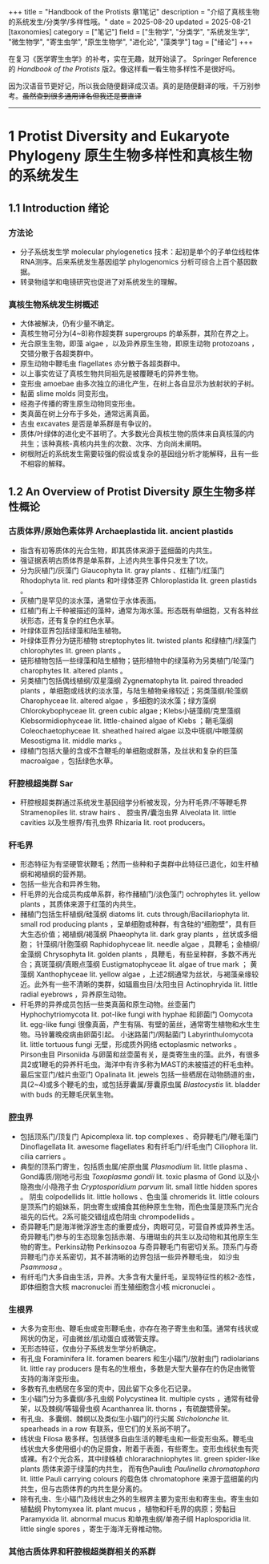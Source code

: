 +++
title = "Handbook of the Protists 章1笔记"
description = "介绍了真核生物的系统发生/分类学/多样性哦。"
date = 2025-08-20
updated = 2025-08-21
[taxonomies]
category = ["笔记"]
field = ["生物学", "分类学", "系统发生学", "微生物学", "寄生虫学", "原生生物学", "进化论", "藻类学"]
tag = ["绪论"]
+++

在复习《医学寄生虫学》的补考，实在无趣，就开始读了。 Springer Reference 的 _Handbook of the Protists_ 版2。像这样看一看生物多样性不是很好吗。

因为汉语音节更好记，所以我会随便翻译成汉语。真的是随便翻译的哦，千万别参考。<s>虽然查到很多通用译名但我还是要直译</s>

---
# 1 Protist Diversity and Eukaryote Phylogeny 原生生物多样性和真核生物的系统发生
## 1.1 Introduction 绪论
### 方法论
* 分子系统发生学 molecular phylogenetics 技术：起初是单个的子单位线粒体RNA测序。后来系统发生基因组学 phylogenomics 分析可综合上百个基因数据。
* 转录物组学和电镜研究也促进了对系统发生的理解。
### 真核生物系统发生树概述
* 大体被解决，仍有少量不确定。
* 真核生物可分为(4~8)称作超类群 supergroups 的单系群，其阶在界之上。
* 光合原生生物，即藻 algae ，以及异养原生生物，即原生动物 protozoans ，交错分散于各超类群中。
* 原生动物中鞭毛虫 flagellates 亦分散于各超类群中。
* 以上事实佐证了真核生物共同祖先是被覆鞭毛的异养生物。
* 变形虫 amoebae 由多次独立的进化产生，在树上各自显示为放射状的子树。
* 黏菌 slime molds 同变形虫。
* 经孢子传播的寄生原生动物同变形虫。
* 类真菌在树上分布于多处，通常远离真菌。
* 古虫 excavates 是否是单系群是有争议的。
* 质体/叶绿体的进化史不甚明了。大多数光合真核生物的质体来自真核藻的内共生；该种真核-真核内共生的次数、次序、方向尚未阐明。
* 树根附近的系统发生需要较强的假设或复杂的基因组分析才能解释，且有一些不相容的解释。
## 1.2 An Overview of Protist Diversity 原生生物多样性概论
### 古质体界/原始色素体界 Archaeplastida lit. ancient plastids
* 指含有初等质体的光合生物，即其质体来源于蓝细菌的内共生。
* 强证据表明古质体界是单系群，上述内共生事件只发生了1次。
* 分为灰植门/灰藻门 Glaucophyta lit. gray plants 、红植门/红藻门 Rhodophyta lit. red plants 和叶绿体亚界 Chloroplastida lit. green plastids 。
* 灰植门是罕见的淡水藻，通常位于水体表面。
* 红植门有上千种被描述的藻种，通常为海水藻。形态既有单细胞，又有各种丝状形态，还有复杂的红色水草。
* 叶绿体亚界包括绿藻和陆生植物。
* 叶绿体亚界分为链形植物 streptophytes lit. twisted plants 和绿植门/绿藻门 chlorophytes lit. green plants 。
* 链形植物包括一些绿藻和陆生植物；链形植物中的绿藻称为另类植门/轮藻门 charophytes lit. altered plants 。
* 另类植门包括偶线植纲/双星藻纲 Zygnematophyta lit. paired threaded plants ，单细胞或线状的淡水藻，与陆生植物亲缘较近；另类藻纲/轮藻纲 Charophyceae lit. altered algae ，多细胞的淡水藻；绿方藻纲 Chlorokybophyceae lit. green cubic algae ;
Klebs小链藻纲/克里藻纲 Klebsormidiophyceae lit. little-chained algae of Klebs ；鞘毛藻纲 Coleochaetophyceae lit. sheathed haired algae 以及中斑纲/中眼藻纲 Mesostigma lit. middle marks 。
* 绿植门包括大量的含或不含鞭毛的单细胞或群落，及丝状和复杂的巨藻 macroalgae ，包括绿色水草。

### 秆腔根超类群 Sar
* 秆腔根超类群通过系统发生基因组学分析被发现，分为秆毛界/不等鞭毛界 Stramenopiles lit. straw hairs 、 腔虫界/囊泡虫界 Alveolata lit. little cavities 以及生根界/有孔虫界 Rhizaria lit. root producers。

### 秆毛界
* 形态特征为有坚硬管状鞭毛；然而一些种和子类群中此特征已退化，如生杆植纲和褐植纲的营养期。
* 包括一些光合和异养生物。
* 秆毛界的光合成员构成单系群，称作赭植门/淡色藻门 ochrophytes lit. yellow plants ，其质体来源于红藻的内共生。
* 赭植门包括生杆植纲/硅藻纲 diatoms lit. cuts through/Bacillariophyta lit. small rod producing plants ，呈单细胞或种群，有含硅的“细胞壁”，具有巨大生态价值；褐植纲/褐藻纲 Phaeophyta lit. dark gray plants ，丝状或多细胞；
针藻纲/针胞藻纲 Raphidophyceae lit. needle algae ，具鞭毛；金植纲/金藻纲 Chrysophyta lit. golden plants ，具鞭毛，有些呈种群，多数不再光合；真斑藻纲/真眼点藻纲 Eustigmatophyceae lit. algae of true mark ；
黄藻纲 Xanthophyceae lit. yellow algae ，上述2纲通常为丝状，与褐藻亲缘较近。此外有一些不清晰的类群，如辐眉虫目/太阳虫目 Actinophryida lit. little radial eyebrows ，异养原生动物。
* 秆毛界的异养成员包括一些类真菌和原生动物。丝壶菌门 Hyphochytriomycota lit. pot-like fungi with hyphae 和卵菌门 Oomycota lit. egg-like fungi 很像真菌，产生有隔、有壁的菌丝，通常寄生植物和水生生物。马铃薯晚疫病由卵菌引起。
小迷路菌门/网黏菌门 Labyrinthulomycota lit. little tortuous fungi 无壁，形成质外网络 ectoplasmic networks 。Pirson虫目 Pirsoniida 与卵菌和丝壶菌有关，是类寄生虫的藻。此外，有很多具2或1鞭毛的异养秆毛虫。海洋中有许多称为MAST的未被描述的秆毛虫种。
最后宝亚门/蛙片虫亚门 Opalinata lit. jewels 包括一些栖居在动物肠道的虫，具(2~4)或多个鞭毛的虫，或包括芽囊属/芽囊原虫属 _Blastocystis_ lit. bladder with buds 的无鞭毛厌氧生物。

### 腔虫界
* 包括顶系门/顶复门 Apicomplexa lit. top complexes 、奇异鞭毛门/鞭毛藻门 Dinoflagellata lit. awesome flagellates 和有纤毛门/纤毛虫门 Ciliophora lit. cilia carriers 。
* 典型的顶系门寄生，包括质虫属/疟原虫属 _Plasmodium_ lit. little plasma 、Gond毒质/刚地弓形虫 _Toxoplasma gondii_ lit. toxic plasma of Gond 以及小隐孢虫/小隐孢子虫 _Cryptosporidium parvum_ lit. small little hidden spores 。
阴虫 colpodellids lit. little hollows 、色虫藻 chromerids lit. little colours 是顶系门的姐妹系，阴虫寄生或捕食其他种原生生物，而色虫藻是顶系门光合祖先的后代。2系可能交错组成色阴虫 chrompodellids 。
* 奇异鞭毛门是海洋微浮游生态的重要成分，肉眼可见，可营自养或异养生活。奇异鞭毛门参与的生态现象包括赤潮、与珊瑚虫的共生以及动物和其他原生生物的寄生。Perkins动物 Perkinsozoa 与奇异鞭毛门有密切关系。顶系门与奇异鞭毛门亦关系密切，其不甚清晰的边界包括一些异养鞭毛虫，
如沙虫 _Psammosa_ 。
* 有纤毛门大多自由生活，异养。大多含有大量纤毛，呈现特征性的核2-态性，即体细胞含大核 macronuclei 而生殖细胞含小核 micronuclei 。

### 生根界
* 大多为变形虫、鞭毛虫或变形鞭毛虫，亦存在孢子寄生虫和藻。通常有线状或网状的伪足，可由微丝/肌动蛋白或微管支撑。
* 无形态特征，仅由分子系统发生学分析确定。
* 有孔虫 Foraminifera lit. foramen bearers 和生小辐门/放射虫门 radiolarians lit. little ray producers 是有名的生根虫，多数是大型大量存在的伪足由微管支持的海洋变形虫。
* 多数有孔虫栖居在多室的壳中，因此留下众多化石记录。
* 生小辐门分为多囊纲/多孔虫纲 Polycystinea lit. multiple cysts ，通常有硅骨架，以及棘纲/等辐骨虫纲 Acanthanrea lit. thorns ，有硫酸锶骨架。
* 有孔虫、多囊纲、棘纲以及类似生小辐门的行尖属 _Sticholonche_ lit. spearheads in a row 有联系，但它们的关系尚不明了。
* 线状虫 Filosa 极多样。包括很多自由生活的鞭毛虫和一些变形虫系。鞭毛虫线状虫大多使用细小的伪足摄食，附着于表面，有些寄生。变形虫线状虫有壳或裸。有2个光合系，其中绿蛛植 chlorarachniophytes lit. green spider-like plants 质体来源于绿藻的内共生，
而有色Pauli虫 _Paulinella chromatophora_ lit. little Pauli carrying colours 的载色体 chromatophore 来源于蓝细菌的内共生，但与古质体界的内共生是分离的。
* 除有孔虫、生小辐门及线状虫之外的生根界主要为变形虫和寄生虫。寄生虫如植黏纲 Phytomyxea lit. plant mucus ，植物和秆毛界的病原；旁黏目 Paramyxida lit. abnormal mucus 和单孢虫纲/单孢子纲 Haplosporidia lit. little single spores ，寄生于海洋无脊椎动物。

### 其他古质体界和秆腔根超类群相关的系群
